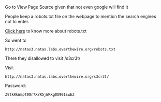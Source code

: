 Go to View Page Source given that not even google will find it

People keep a robots.txt file on the webpage to mention the search engines not to enter.

 [Click here](http://www.robotstxt.org/robotstxt.html) to know more about robots.txt


So went to 
```
http://natas3.natas.labs.overthewire.org/robots.txt
```
There they disallowed to visit /s3cr3t/

Visit 
```
http://natas3.natas.labs.overthewire.org/s3cr3t/
```
Password:
```
Z9tkRkWmpt9Qr7XrR5jWRkgOU901swEZ
```

